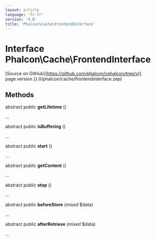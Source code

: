 ```yaml
---
layout: article
language: 'fr-fr'
version: '4.0'
title: 'Phalcon\Cache\FrontendInterface'
---
```

# Interface **Phalcon\Cache\FrontendInterface**

[Source on GitHub](https://github.com/phalcon/cphalcon/tree/v{{ page.version }}.0/phalcon/cache/frontendinterface.zep)

## Methods

abstract public **getLifetime** ()

...

abstract public **isBuffering** ()

...

abstract public **start** ()

...

abstract public **getContent** ()

...

abstract public **stop** ()

...

abstract public **beforeStore** (*mixed* $data)

...

abstract public **afterRetrieve** (*mixed* $data)

...